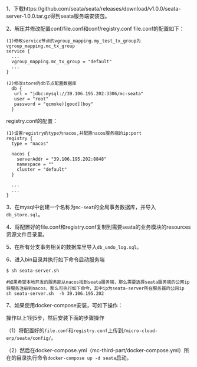 1、下载https://github.com/seata/seata/releases/download/v1.0.0/seata-server-1.0.0.tar.gz得到seata服务端安装包。

2、解压并修改配置conf/file.conf和conf/registry.conf
file.conf的配置如下：
```shell script
(1)修改service节点的vgroup_mapping.my_test_tx_group为vgroup_mapping.mc_tx_group
service {
  ...
  vgroup_mapping.mc_tx_group = "default"
  ...
}

(2)修改store的db节点配置数据库
  db {
   url = "jdbc:mysql://39.106.195.202:3306/mc-seata"
   user = "root"
   password = "qcmoke)[good](boy"
  }
```

registry.conf的配置：
```shell script
(1)设置registry的type为nacos,并配置nacos服务端的ip:port
registry {
  type = "nacos"

  nacos {
    serverAddr = "39.106.195.202:8848"
    namespace = ""
    cluster = "default"
  }

  ...
  ...
}
```

3、在mysql中创建一个名称为`mc-seat`的全局事务数据库，并导入`db_store.sql`。

4、将配置好的file.conf和registry.conf复制到需要seata的业务模块的resources资源文件目录里。

5、在所有分支事务相关的数据库里导入`db_undo_log.sql`。

6、进入bin目录并执行如下命令启动服务端
```shell script
$ sh seata-server.sh

#如果希望本地开发的服务能从nacos找到seata服务端，那么需要选择seata服务端的公网ip将服务注册到nacos，那么可执行如下命令，其中ip为seata-server所在服务器的公网ip
sh seata-server.sh  -h 39.106.195.202
```


7、如果使用docker-compose安装，可如下操作：

操作以上1到5步，然后安装下面的步骤操作

（1）将配置好的`file.conf`和`registry.conf`上传到`/micro-cloud-erp/seata/config/`。

（2）然后在docker-compose.yml（mc-third-part/docker-compose.yml）所在的目录执行命令`docker-compose up -d seata`启动。




